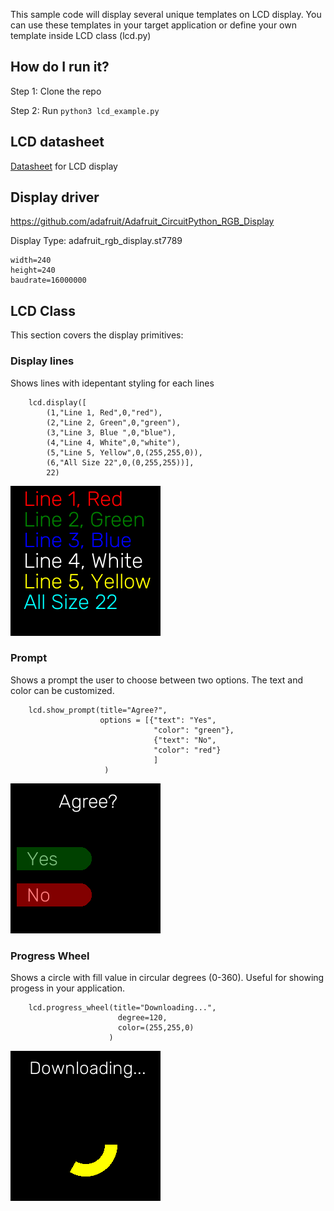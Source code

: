This sample code will display several unique templates on LCD display.
You can use these templates in your target application or define your
own template inside LCD class (lcd.py)

## How do I run it?

Step 1: Clone the repo

Step 2: Run `python3 lcd_example.py`

## LCD datasheet

[Datasheet]() for LCD display

## Display driver

https://github.com/adafruit/Adafruit_CircuitPython_RGB_Display

Display Type: adafruit_rgb_display.st7789
```
width=240
height=240
baudrate=16000000
```
## LCD Class

This section covers the display primitives:

### Display lines

Shows lines with idepentant styling for each lines

```
    lcd.display([
        (1,"Line 1, Red",0,"red"), 
        (2,"Line 2, Green",0,"green"),
        (3,"Line 3, Blue ",0,"blue"),
        (4,"Line 4, White",0,"white"),
        (5,"Line 5, Yellow",0,(255,255,0)),
        (6,"All Size 22",0,(0,255,255))],
        22)
```

<img
  src="lines.png"
  alt="Ubo LCD"
  title="Lines on LCD "
  style="display: inline-block; margin: 0 auto; max-width: 500px">
   
### Prompt

Shows a prompt the user to choose between two
options. The text and color can be customized.

```
    lcd.show_prompt(title="Agree?", 
                    options = [{"text": "Yes", 
                                "color": "green"},
                                {"text": "No", 
                                "color": "red"}
                                ]
                     )
```

<img
  src="prompt.png"
  alt="Ubo LCD"
  title="Lines on LCD "
  style="display: inline-block; margin: 0 auto; max-width: 500px">
  
  
 ### Progress Wheel

Shows a circle with fill value in circular degrees (0-360). Useful for showing progess in your application.

```
    lcd.progress_wheel(title="Downloading...", 
                        degree=120, 
                        color=(255,255,0)
                      )
```

<img
  src="progress_wheel.png"
  alt="Ubo LCD"
  title="Lines on LCD "
  style="display: inline-block; margin: 0 auto; max-width: 500px">
